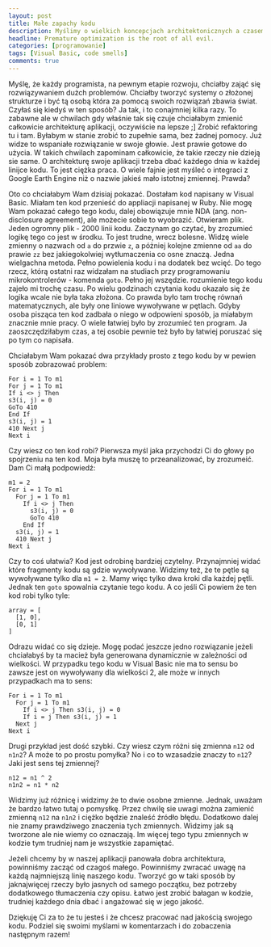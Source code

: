 ```yaml
---
layout: post
title: Małe zapachy kodu
description: Myślimy o wielkich koncepcjach architektonicznych a czasem mamy problem z małymi zapaszkami w kodzie.
headline: Premature optimization is the root of all evil.
categories: [programowanie]
tags: [Visual Basic, code smells]
comments: true
---
```


Myślę, że każdy programista, na pewnym etapie rozwoju, chciałby zająć się rozwiązywaniem dużch problemów. Chciałby tworzyć systemy o złożonej strukturze i być tą osobą która za pomocą swoich rozwiązań zbawia świat. Czyłaś się kiedyś w ten sposób? Ja tak, i to conajmniej kilka razy. To zabawne ale w chwilach gdy właśnie tak się czuje chciałabym zmienić całkowicie architekturę aplikacji, oczywiście na lepsze ;] Zrobić refaktoring tu i tam. Byłabym w stanie zrobić to zupełnie sama, bez żadnej pomocy. Już widze to wspaniałe rozwiązanie w swoje głowie. Jest prawie gotowe do użycia. W takich chwilach zapominam całkowicie, że takie rzeczy nie dzieją sie same. O architekturę swoje aplikacji trzeba dbać każdego dnia w każdej linijce kodu. To jest ciężka praca. O wiele fajnie jest myśleć o integraci z Google Earth Engine niż o nazwie jakieś mało istotnej zmiennej. Prawda?

Oto co chciałabym Wam dzisiaj pokazać. Dostałam kod napisany w Visual Basic. Miałam ten kod przenieść do appliacji napisanej w Ruby. Nie mogę Wam pokazać całego tego kodu, dalej obowiązuje mnie NDA (ang. non-disclosure agreement), ale możecie sobie to wyobrazić. Otwieram plik. Jeden ogromny plik - 2000 linii kodu. Zaczynam go czytać, by zrozumieć logikę tego co jest w środku. To jest trudne, wrecz bolesne. Widzę wiele zmienny o nazwach od `a` do przwie `z`, a póżniej kolejne zmienne od `aa` do prawie `zz` bez jakiegokolwiej wytłumaczenia co osne znaczą. Jedna wielgachna metoda. Pełno powielenia kodu i na dodatek bez wcięć. Do tego rzecz, którą ostatni raz widzałam na studiach przy programowaniu mikrokontrolerów - komenda `goto`. Pełno jej wszędzie. rozumienie tego kodu zajeło mi trochę czasu. Po wielu godzinach czytania kodu okazało się że logika wcale nie była taka złożona. Co prawda było tam trochę równań matematycznych, ale były one liniowe wywoływane w pętlach. Gdyby osoba pisząca ten kod zadbała o niego w odpowieni sposób, ja miałabym znacznie mnie pracy. O wiele łatwiej było by zrozumieć ten program. Ja zaoszczędziłabym czas, a tej osobie pewnie też było by łatwiej poruszać się po tym co napisała.

Chciałabym Wam pokazać dwa przykłady prosto z tego kodu by w pewien sposób zobrazować problem:

```basic
For i = 1 To m1
For j = 1 To m1
If i <> j Then
s3(i, j) = 0
GoTo 410
End If
s3(i, j) = 1
410 Next j
Next i
```

Czy wiesz co ten kod robi? Pierwsza myśl jaka przychodzi Ci do głowy po spojrzeniu na ten kod. Moja była muszę to przeanalizować, by zrozumeić. Dam Ci małą podpowiedź:

```basic
m1 = 2
For i = 1 To m1
  For j = 1 To m1
    If i <> j Then
      s3(i, j) = 0
      GoTo 410
    End If
  s3(i, j) = 1
  410 Next j
Next i
```

Czy to coś ułatwia? Kod jest odrobinę bardziej czytelny. Przynajmniej widać które fragmenty kodu są gdzie wywoływane. Widzimy też, że te pętle są wywoływane tylko dla `m1 = 2`. Mamy więc tylko dwa kroki dla każdej pętli. Jednak ten `goto` spowalnia czytanie tego kodu. A co jeśli Ci powiem że ten kod robi tylko tyle:

```basic
array = [
  [1, 0],
  [0, 1]
]
```

Odrazu widać co się dzieje. Mogę podać jeszcze jedno rozwiązanie jeżeli chciałabyś by ta macież była generowana dynamicznie w zależności od wielkości. W przypadku tego kodu w Visual Basic nie ma to sensu bo zawsze jest on wywoływany dla wielkości 2, ale może w innych przypadkach ma to sens:

```basic
For i = 1 To m1
  For j = 1 To m1
    If i <> j Then s3(i, j) = 0
    If i = j Then s3(i, j) = 1
  Next j
Next i
```

Drugi przykład jest dość szybki. Czy wiesz czym różni się zmienna `n12` od `n1n2`? A może to po prostu pomyłka? No i co to wzasadzie znaczy to `n12`? Jaki jest sens tej zmiennej?

```basic
n12 = n1 ^ 2
n1n2 = n1 * n2
```

Widzimy już różnicę i widzimy że to dwie osobne zmienne. Jednak, uważam że bardzo łatwo tutaj o pomysłkę. Przez chwilę sie uwagi można zamienić zmienną `n12` na `n1n2` i ciężko będzie znaleść źródło błędu. Dodatkowo dalej nie znamy prawdziwego znaczenia tych zmiennych. Widzimy jak są tworzone ale nie wiemy co oznaczają. Im więcej tego typu zmiennych w kodzie tym trudniej nam je wszystkie zapamiętać.

Jeżeli chcemy by w naszej aplikacji panowała dobra architektura, powinniśmy zacząć od czagoś małego. Powinniśmy zwracać uwagę na każdą najmniejszą linię naszego kodu. Tworzyć go w taki sposób by jaknajwięcej rzeczy było jasnych od samego początku, bez potrzeby dodatkowego tłumaczenia czy opisu. Łatwo jest zrobić bałagan w kodzie, trudniej każdego dnia dbać i angażować się w jego jakość.

Dziękuję Ci za to że tu jesteś i że chcesz pracować nad jakością swojego kodu. Podziel się swoimi myślami w komentarzach i do zobaczenia następnym razem!

